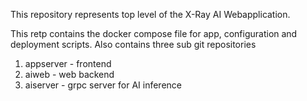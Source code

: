 This repository represents top level of the X-Ray AI Webapplication.

This retp contains the docker compose file for app, configuration and deployment scripts.
Also contains three sub git repositories
1. appserver - frontend
2. aiweb - web backend
3. aiserver - grpc server for AI inference 
